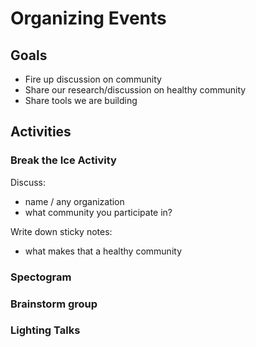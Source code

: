# Organizing Events

## Goals

* Fire up discussion on community
* Share our research/discussion on healthy community
* Share tools we are building

## Activities

### Break the Ice Activity

Discuss:
* name / any organization
* what community you participate in?

Write down sticky notes:

* what makes that a healthy community


### Spectogram

### Brainstorm group


### Lighting Talks
